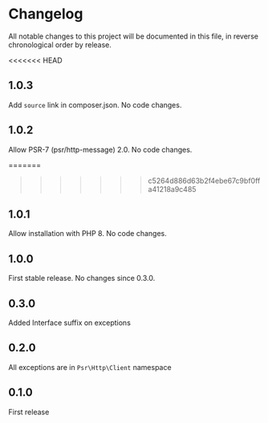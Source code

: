 # Changelog

All notable changes to this project will be documented in this file, in reverse chronological order by release.

<<<<<<< HEAD
## 1.0.3

Add `source` link in composer.json. No code changes.

## 1.0.2

Allow PSR-7 (psr/http-message) 2.0. No code changes.

=======
>>>>>>> c5264d886d63b2f4ebe67c9bf0ffa41218a9c485
## 1.0.1

Allow installation with PHP 8. No code changes.

## 1.0.0

First stable release. No changes since 0.3.0.

## 0.3.0

Added Interface suffix on exceptions
 
## 0.2.0 

All exceptions are in `Psr\Http\Client` namespace

## 0.1.0

First release
